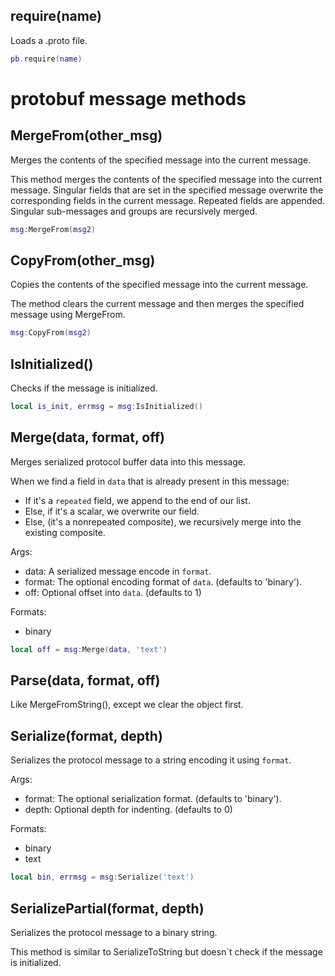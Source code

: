 ## require(name)

Loads a .proto file.

```lua
pb.require(name)  
```

# protobuf message methods

## MergeFrom(other_msg)

Merges the contents of the specified message into the current message.

This method merges the contents of the specified message into the current
message. Singular fields that are set in the specified message overwrite
the corresponding fields in the current message. Repeated fields are
appended. Singular sub-messages and groups are recursively merged.

```lua
msg:MergeFrom(msg2)
```

## CopyFrom(other_msg)

Copies the contents of the specified message into the current message.

The method clears the current message and then merges the specified
message using MergeFrom.

```lua
msg:CopyFrom(msg2)
```

## IsInitialized()

Checks if the message is initialized.

```lua
local is_init, errmsg = msg:IsInitialized()
```

## Merge(data, format, off)

Merges serialized protocol buffer data into this message.

When we find a field in `data` that is already present
in this message:

* If it's a `repeated` field, we append to the end of our list.
* Else, if it's a scalar, we overwrite our field.
* Else, (it's a nonrepeated composite), we recursively merge 
into the existing composite.

Args:

* data: A serialized message encode in `format`.
* format: The optional encoding format of `data`.  (defaults to 'binary').
* off: Optional offset into `data`.  (defaults to 1)

Formats:

* binary

```lua
local off = msg:Merge(data, 'text')
```

## Parse(data, format, off)

Like MergeFromString(), except we clear the object first.

## Serialize(format, depth)

Serializes the protocol message to a string encoding it using `format`.

Args:

* format: The optional serialization format.  (defaults to 'binary').
* depth: Optional depth for indenting.  (defaults to 0)

Formats:

* binary
* text

```lua
local bin, errmsg = msg:Serialize('text')
```

## SerializePartial(format, depth)

Serializes the protocol message to a binary string.

This method is similar to SerializeToString but doesn`t check if the
message is initialized.

